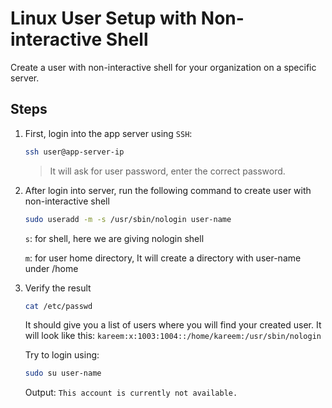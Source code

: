 # Linux User Setup with Non-interactive Shell

Create a user with non-interactive shell for your organization on a specific server.

## Steps

1. First, login into the app server using `SSH`:

    ```sh
    ssh user@app-server-ip
    ```

    > It will ask for user password, enter the correct password.

2. After login into server, run the following command to create user with non-interactive shell

    ```sh
    sudo useradd -m -s /usr/sbin/nologin user-name
    ```

    `s`: for shell, here we are giving nologin shell

    `m`: for user home directory, It will create a directory with user-name under /home

3. Verify the result

    ```sh
    cat /etc/passwd
    ```

    It should give you a list of users where you will find your created user. It will look like this:
    `kareem:x:1003:1004::/home/kareem:/usr/sbin/nologin`

    Try to login using:

    ```sh
    sudo su user-name
    ```

    Output: `This account is currently not available.`

